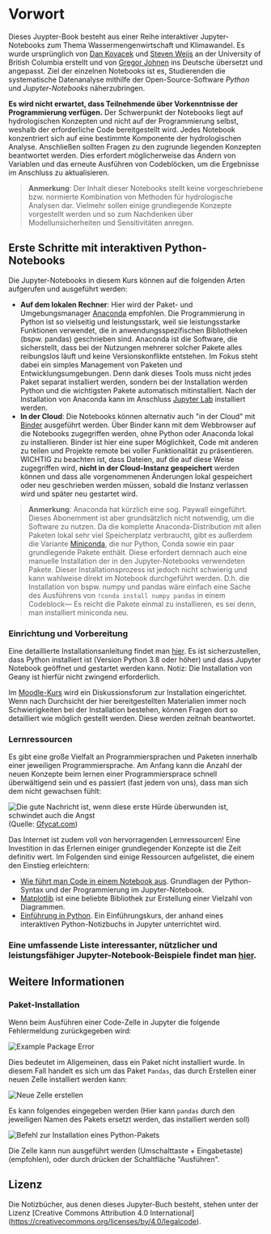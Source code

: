 # Vorwort

Dieses Juypter-Book besteht aus einer Reihe interaktiver Jupyter-Notebooks zum Thema Wassermengenwirtschaft und Klimawandel. Es wurde ursprünglich von [Dan Kovacek](https://civil.ubc.ca/faculty/dan-kovacek/) und [Steven Weijs](https://Civil.ubc.ca/faculty/steven-weijs/) an der University of British Columbia erstellt und von [Gregor Johnen](https://www.uni-due.de/wasserbau/mitarbeiter_johnen.php) ins Deutsche übersetzt und angepasst. Ziel der einzelnen Notebooks ist es, Studierenden die systematische Datenanalyse mithilfe der Open-Source-Software *Python* und *Jupyter-Notebooks* näherzubringen.

**Es wird nicht erwartet, dass Teilnehmende über Vorkenntnisse der Programmierung verfügen.** Der Schwerpunkt der Notebooks liegt auf hydrologischen Konzepten und nicht auf der Programmierung selbst, weshalb der erforderliche Code bereitgestellt wird. Jedes Notebook konzentriert sich auf eine bestimmte Komponente der hydrologischen Analyse. Anschließen sollten Fragen zu den zugrunde liegenden Konzepten beantwortet werden. Dies erfordert möglicherweise das Ändern von Variablen und das erneute Ausführen von Codeblöcken, um die Ergebnisse im Anschluss zu aktualisieren.

>**Anmerkung**: Der Inhalt dieser Notebooks stellt keine vorgeschriebene bzw. normierte Kombination von Methoden für hydrologische Analysen dar. Vielmehr sollen einige grundlegende Konzepte vorgestellt werden und so zum Nachdenken über Modellunsicherheiten und Sensitivitäten anregen.

## Erste Schritte mit interaktiven Python-Notebooks

Die Jupyter-Notebooks in diesem Kurs können auf die folgenden Arten aufgerufen und ausgeführt werden:

* **Auf dem lokalen Rechner**: Hier wird der Paket- und Umgebungsmanager [Anaconda](https://www.anaconda.com/) empfohlen. Die Programmierung in Python ist so vielseitig und leistungsstark, weil sie leistungsstarke Funktionen verwendet, die in anwendungsspezifischen Bibliotheken (bspw. pandas) geschrieben sind.  Anaconda ist die Software, die sicherstellt, dass bei der Nutzungen mehrerer solcher Pakete alles reibungslos läuft und keine Versionskonflikte entstehen. Im Fokus steht dabei ein simples Management von Paketen und Entwicklungsumgebungen. Denn dank dieses Tools muss nicht jedes Paket separat installiert werden, sondern bei der Installation werden Python und die wichtigsten Pakete automatisch mitinstalliert. Nach der Installation von Anaconda kann im Anschluss [Jupyter Lab](https://jupyter.org/) installiert werden.
* **In der Cloud**: Die Notebooks können alternativ auch "in der Cloud" mit [Binder](https://mybinder.org/) ausgeführt werden. Über Binder kann mit dem Webbrowser auf die Notebooks zugegriffen werden, ohne Python oder Anaconda lokal zu installieren. Binder ist hier eine super Möglichkeit, Code mit anderen zu teilen und Projekte remote bei voller Funktionalität zu präsentieren. WICHTIG zu beachten ist, dass Dateien, auf die auf diese Weise zugegriffen wird, **nicht in der Cloud-Instanz gespeichert** werden können und dass alle vorgenommenen Änderungen lokal gespeichert oder neu geschrieben werden müssen, sobald die Instanz verlassen wird und später neu gestartet wird.

>**Anmerkung**: Anaconda hat kürzlich eine sog. Paywall eingeführt. Dieses Abonemment ist aber grundsätzlich nicht notwendig, um die Software zu nutzen. Da die komplette Anaconda-Distribution mit allen Paketen lokal sehr viel Speicherplatz verbraucht, gibt es außerdem die Variante [Miniconda](https://docs.conda.io/projects/conda/en/latest/user-guide/install/windows.html), die nur Python, Conda sowie ein paar grundlegende Pakete enthält. Diese erfordert demnach auch eine manuelle Installation der in den Jupyter-Notebooks verwendeten Pakete.  Dieser Installationsprozess ist jedoch nicht schwierig und kann wahlweise direkt im Notebook durchgeführt werden. D.h. die Installation von bspw. numpy und pandas wäre einfach eine Sache des Ausführens von `!conda install numpy pandas` in einem Codeblock&mdash; Es reicht die Pakete einmal zu installieren, es sei denn, man installiert miniconda neu.

### Einrichtung und Vorbereitung

Eine detaillierte Installationsanleitung findet man [hier](https://nbviewer.org/github/ehmatthes/intro_programming/blob/master/notebooks/programming_environment.ipynb). Es ist sicherzustellen, dass Python installiert ist (Version Python 3.8 oder höher) und dass Jupyter Notebook geöffnet und gestartet werden kann. Notiz: Die Installation von Geany ist hierfür nicht zwingend erforderlich.

Im [Moodle-Kurs](https://moodle.uni-due.de/course/view.php?id=12978) wird ein Diskussionsforum zur Installation eingerichtet.  Wenn nach Durchsicht der hier bereitgestellten Materialien immer noch Schwierigkeiten bei der Installation bestehen, können Fragen dort so detailliert wie möglich gestellt werden. Diese werden zeitnah beantwortet.

### Lernressourcen

Es gibt eine große Vielfalt an Programmiersprachen und Paketen innerhalb einer jeweiligen Programmiersprache. Am Anfang kann die Anzahl der neuen Konzepte beim lernen einer Programmiersprace schnell überwältigend sein und es passiert (fast jedem von uns), dass man sich dem nicht gewachsen fühlt:

![Die gute Nachricht ist, wenn diese erste Hürde überwunden ist, schwindet auch die Angst](img/wave_smash.gif)  
(Quelle: [Gfycat.com](https://gfycat.com/))

Das Internet ist zudem voll von hervorragenden Lernressourcen! Eine Investition in das Erlernen einiger grundlegender Konzepte ist die Zeit definitiv wert. Im Folgenden sind einige Ressourcen aufgelistet, die einem den Einstieg erleichtern:

* [Wie führt man Code in einem Notebook aus](https://nbviewer.org/github/jupyter/notebook/blob/main/docs/source/examples/Notebook/Running%20Code.ipynb). Grundlagen der Python-Syntax und der Programmierung im Jupyter-Notebook.
* [Matplotlib](http://nbviewer.ipython.org/github/jrjohansson/scientific-python-lectures/blob/master/Lecture-4-Matplotlib.ipynb) ist eine beliebte Bibliothek zur Erstellung einer Vielzahl von Diagrammen. 
* [Einführung in Python](https://nbviewer.org/github/ehmatthes/intro_programming/blob/master/notebooks/index.ipynb).  Ein Einführungskurs, der anhand eines interaktiven Python-Notizbuchs in Jupyter unterrichtet wird.

### Eine umfassende Liste interessanter, nützlicher und leistungsfähiger Jupyter-Notebook-Beispiele findet man [hier](https://github.com/jupyter/jupyter/wiki).

## Weitere Informationen

### Paket-Installation

Wenn beim Ausführen einer Code-Zelle in Jupyter die folgende Fehlermeldung zurückgegeben wird:

![Example Package Error](img/package_error.png)

Dies bedeutet im Allgemeinen, dass ein Paket nicht installiert wurde.  In diesem Fall handelt es sich um das Paket `Pandas`, das durch Erstellen einer neuen Zelle installiert werden kann:

![Neue Zelle erstellen](img/new_cell.png)

Es kann folgendes eingegeben werden (Hier kann `pandas` durch den jeweiligen Namen des Pakets ersetzt werden, das installiert werden soll)

![Befehl zur Installation eines Python-Pakets](img/package_install.png)

Die Zelle kann nun ausgeführt werden (Umschalttaste + Eingabetaste) (empfohlen), oder durch drücken der Schaltfläche "Ausführen".

## Lizenz

Die Notizbücher, aus denen dieses Jupyter-Buch besteht, stehen unter der Lizenz [Creative Commons Attribution 4.0 International] (https://creativecommons.org/licenses/by/4.0/legalcode).